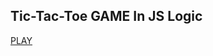 ## Tic-Tac-Toe GAME In JS Logic
[PLAY](https://CodeByDeepankar.github.io/Tic-Tac-Toe-by-Deepankar/)
